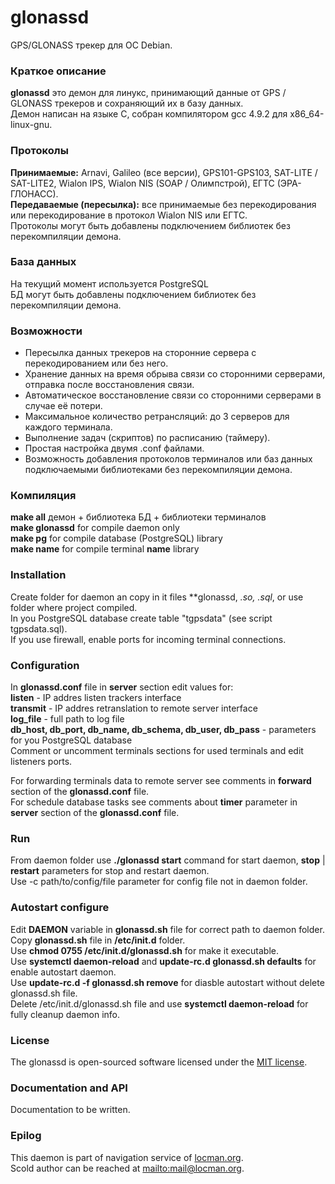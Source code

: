 # glonassd
GPS/GLONASS трекер для ОС Debian.

### Краткое описание
**glonassd** это демон для линукс, принимающий данные от GPS / GLONASS трекеров и сохраняющий их в базу данных.<br>
Демон написан на языке C, собран компилятором gcc 4.9.2 для x86_64-linux-gnu.

### Протоколы
**Принимаемые:** Arnavi, Galileo (все версии), GPS101-GPS103, SAT-LITE / SAT-LITE2, Wialon IPS, Wialon NIS (SOAP / Олимпстрой), ЕГТС (ЭРА-ГЛОНАСС).<br>
**Передаваемые (пересылка):** все принимаемые без перекодирования или перекодирование в протокол Wialon NIS или ЕГТС.<br>
Протоколы могут быть добавлены подключением библиотек без перекомпиляции демона.

### База данных
На текущий момент используется PostgreSQL<br>
БД могут быть добавлены подключением библиотек без перекомпиляции демона.

### Возможности
* Пересылка данных трекеров на сторонние сервера с перекодированием или без него.
* Хранение данных на время обрыва связи со сторонними серверами, отправка после восстановления связи.
* Автоматическое восстановление связи со сторонними серверами в случае её потери.
* Максимальное количество ретрансляций: до 3 серверов для каждого терминала.
* Выполнение задач (скриптов) по расписанию (таймеру).
* Простая настройка двумя .conf файлами.
* Возможность добавления протоколов терминалов или баз данных подключаемыми библиотеками без перекомпиляции демона.

### Компиляция
**make all** демон + библиотека БД + библиотеки терминалов<br>
**make glonassd** for compile daemon only<br>
**make pg** for compile database (PostgreSQL) library<br>
**make name** for compile terminal **name** library

### Installation
Create folder for daemon an copy in it files **glonassd, *.so, *.sql**, or use folder where project compiled.<br>
In you PostgreSQL database create table "tgpsdata" (see script tgpsdata.sql).<br>
If you use firewall, enable ports for incoming terminal connections.

### Configuration
In **glonassd.conf** file in **server** section edit values for:<br>
**listen** - IP addres listen trackers interface<br>
**transmit** - IP addres retranslation to remote server interface<br>
**log_file** - full path to log file<br>
**db_host, db_port, db_name, db_schema, db_user, db_pass** - parameters for you PostgreSQL database<br>
Comment or uncomment terminals sections for used terminals and edit listeners ports.

For forwarding terminals data to remote server see comments in **forward** section of the **glonassd.conf** file.<br>
For schedule database tasks see comments about **timer** parameter in **server** section of the **glonassd.conf** file.

### Run
From daemon folder use **./glonassd start** command for start daemon, **stop** | **restart** parameters for stop and restart daemon.<br>
Use -c path/to/config/file parameter for config file not in daemon folder.

### Autostart configure
Edit **DAEMON** variable in **glonassd.sh** file for correct path to daemon folder.<br>
Copy **glonassd.sh** file in **/etc/init.d** folder.<br>
Use **chmod 0755 /etc/init.d/glonassd.sh** for make it executable.<br>
Use **systemctl daemon-reload** and **update-rc.d glonassd.sh defaults** for enable autostart daemon.<br>
Use **update-rc.d -f glonassd.sh remove** for diasble autostart without delete glonassd.sh file.<br>
Delete /etc/init.d/glonassd.sh file and use **systemctl daemon-reload** for fully cleanup daemon info.

### License
The glonassd is open-sourced software licensed under the [MIT license](http://opensource.org/licenses/MIT).

### Documentation and API
Documentation to be written.

### Epilog
This daemon is part of navigation service of [locman.org](http://locman.org/map/index.php).<br>
Scold author can be reached at <mailto:mail@locman.org>.
